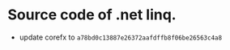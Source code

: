 <!--自述文件-->

# Source code of .net linq.

- update corefx to `a78bd0c13887e26372aafdffb8f06be26563c4a8`
